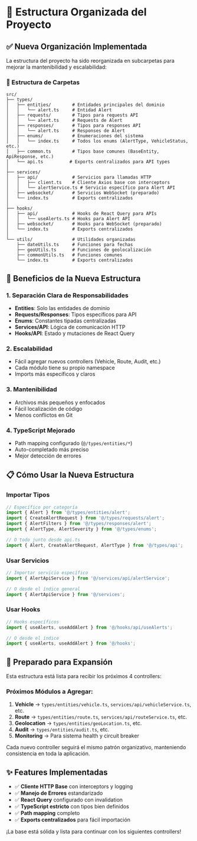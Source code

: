 # 📁 Estructura Organizada del Proyecto

## ✅ Nueva Organización Implementada

La estructura del proyecto ha sido reorganizada en subcarpetas para mejorar la mantenibilidad y escalabilidad:

### 📂 Estructura de Carpetas

```
src/
├── types/
│   ├── entities/        # Entidades principales del dominio
│   │   └── alert.ts     # Entidad Alert
│   ├── requests/        # Tipos para requests API
│   │   └── alert.ts     # Requests de Alert
│   ├── responses/       # Tipos para responses API
│   │   └── alert.ts     # Responses de Alert
│   ├── enums/           # Enumeraciones del sistema
│   │   └── index.ts     # Todos los enums (AlertType, VehicleStatus, etc.)
│   ├── common.ts        # Tipos base comunes (BaseEntity, ApiResponse, etc.)
│   └── api.ts          # Exports centralizados para API types
│
├── services/
│   ├── api/             # Servicios para llamadas HTTP
│   │   ├── client.ts    # Cliente Axios base con interceptors
│   │   └── alertService.ts # Servicio específico para Alert API
│   ├── websocket/       # Servicios WebSocket (preparado)
│   └── index.ts         # Exports centralizados
│
├── hooks/
│   ├── api/             # Hooks de React Query para APIs
│   │   └── useAlerts.ts # Hooks para Alert API
│   ├── websocket/       # Hooks para WebSocket (preparado)
│   └── index.ts         # Exports centralizados
│
└── utils/               # Utilidades organizadas
    ├── dateUtils.ts     # Funciones para fechas
    ├── geoUtils.ts      # Funciones de geolocalización
    ├── commonUtils.ts   # Funciones comunes
    └── index.ts         # Exports centralizados
```

## 🎯 Beneficios de la Nueva Estructura

### 1. **Separación Clara de Responsabilidades**
- **Entities**: Solo las entidades de dominio
- **Requests/Responses**: Tipos específicos para API
- **Enums**: Constantes tipadas centralizadas
- **Services/API**: Lógica de comunicación HTTP
- **Hooks/API**: Estado y mutaciones de React Query

### 2. **Escalabilidad**
- Fácil agregar nuevos controllers (Vehicle, Route, Audit, etc.)
- Cada módulo tiene su propio namespace
- Imports más específicos y claros

### 3. **Mantenibilidad**
- Archivos más pequeños y enfocados
- Fácil localización de código
- Menos conflictos en Git

### 4. **TypeScript Mejorado**
- Path mapping configurado (`@/types/entities/*`)
- Auto-completado más preciso
- Mejor detección de errores

## 📋 Cómo Usar la Nueva Estructura

### Importar Tipos
```typescript
// Específico por categoría
import { Alert } from '@/types/entities/alert';
import { CreateAlertRequest } from '@/types/requests/alert';
import { AlertFilters } from '@/types/responses/alert';
import { AlertType, AlertSeverity } from '@/types/enums';

// O todo junto desde api.ts
import { Alert, CreateAlertRequest, AlertType } from '@/types/api';
```

### Usar Servicios
```typescript
// Importar servicio específico
import { AlertApiService } from '@/services/api/alertService';

// O desde el índice general
import { AlertApiService } from '@/services';
```

### Usar Hooks
```typescript
// Hooks específicos
import { useAlerts, useAddAlert } from '@/hooks/api/useAlerts';

// O desde el índice
import { useAlerts, useAddAlert } from '@/hooks';
```

## 🚀 Preparado para Expansión

Esta estructura está lista para recibir los próximos 4 controllers:

### Próximos Módulos a Agregar:
1. **Vehicle** → `types/entities/vehicle.ts`, `services/api/vehicleService.ts`, etc.
2. **Route** → `types/entities/route.ts`, `services/api/routeService.ts`, etc.
3. **Geolocation** → `types/entities/geoLocation.ts`, etc.
4. **Audit** → `types/entities/audit.ts`, etc.
5. **Monitoring** → Para sistema health y circuit breaker

Cada nuevo controller seguirá el mismo patrón organizativo, manteniendo consistencia en toda la aplicación.

## ✨ Features Implementadas

- ✅ **Cliente HTTP Base** con interceptors y logging
- ✅ **Manejo de Errores** estandarizado  
- ✅ **React Query** configurado con invalidation
- ✅ **TypeScript estricto** con tipos bien definidos
- ✅ **Path mapping** completo
- ✅ **Exports centralizados** para fácil importación

¡La base está sólida y lista para continuar con los siguientes controllers!
